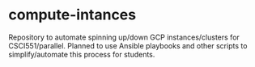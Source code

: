 # compute-intances
Repository to automate spinning up/down GCP instances/clusters for CSCI551/parallel. Planned to use Ansible playbooks and other scripts to simplify/automate this process for students.  
